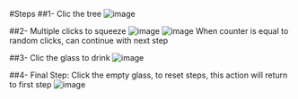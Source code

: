 #Steps
##1- Clic the tree
![image](https://github.com/user-attachments/assets/8d6004bf-415c-4890-bcfe-4f46196b638e)

##2- Multiple clicks to squeeze 
![image](https://github.com/user-attachments/assets/a48a25f7-402a-460c-b3c2-497f492b8e0e)
![image](https://github.com/user-attachments/assets/646506ab-361b-4188-ae82-ef4dddb036d8)
When counter is equal to random clicks, can continue with next step

##3- Clic the glass to drink
![image](https://github.com/user-attachments/assets/4296503d-275d-4e33-8c4c-bda695cad505)

##4- Final Step: Click the empty glass, to reset steps, this action will return to first step
![image](https://github.com/user-attachments/assets/fa67529d-80a9-4c64-9e83-494c5399396a)
